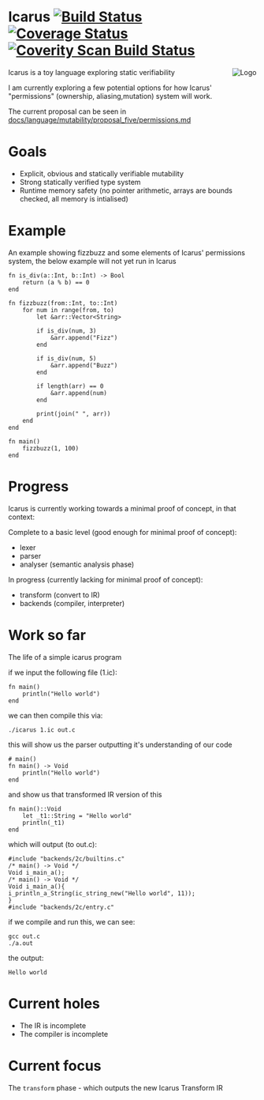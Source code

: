 # Icarus [![Build Status](https://travis-ci.org/mkfifo/icarus.svg?branch=master)](https://travis-ci.org/mkfifo/icarus) [![Coverage Status](https://coveralls.io/repos/mkfifo/icarus/badge.svg?branch=master)](https://coveralls.io/r/mkfifo/icarus?branch=master) <a href="https://scan.coverity.com/projects/4854"> <img alt="Coverity Scan Build Status" src="https://scan.coverity.com/projects/4854/badge.svg"/> </a>

<img src="https://github.com/mkfifo/icarus/blob/master/resources/logo.jpg" alt="Logo" align="right" />

Icarus is a toy language exploring static verifiability

I am currently exploring a few potential options for how Icarus' "permissions" (ownership, aliasing,mutation) system will work.

The current proposal can be seen in [docs/language/mutability/proposal_five/permissions.md](https://github.com/mkfifo/icarus/blob/master/docs/language/mutability/proposal_five/permissions.md)


Goals
=====

* Explicit, obvious and statically verifiable mutability
* Strong statically verified type system
* Runtime memory safety (no pointer arithmetic, arrays are bounds checked, all memory is intialised)


Example
=======

An example showing fizzbuzz and some elements of Icarus' permissions system,
the below example will not yet run in Icarus

    fn is_div(a::Int, b::Int) -> Bool
        return (a % b) == 0
    end

    fn fizzbuzz(from::Int, to::Int)
        for num in range(from, to)
            let &arr::Vector<String>

            if is_div(num, 3)
                &arr.append("Fizz")
            end

            if is_div(num, 5)
                &arr.append("Buzz")
            end

            if length(arr) == 0
                &arr.append(num)
            end

            print(join(" ", arr))
        end
    end

    fn main()
        fizzbuzz(1, 100)
    end


Progress
========

Icarus is currently working towards a minimal proof of concept, in that context:

Complete to a basic level (good enough for minimal proof of concept):

* lexer
* parser
* analyser (semantic analysis phase)

In progress (currently lacking for minimal proof of concept):

* transform (convert to IR)
* backends (compiler, interpreter)


Work so far
===========

The life of a simple icarus program

if we input the following file (1.ic):

    fn main()
        println("Hello world")
    end

we can then compile this via:

    ./icarus 1.ic out.c

this will show us the parser outputting it's understanding of our code

    # main()
    fn main() -> Void
        println("Hello world")
    end

and show us that transformed IR version of this

    fn main()::Void
        let _t1::String = "Hello world"
        println(_t1)
    end

which will output (to out.c):

    #include "backends/2c/builtins.c"
    /* main() -> Void */
    Void i_main_a();
    /* main() -> Void */
    Void i_main_a(){
    i_println_a_String(ic_string_new("Hello world", 11));
    }
    #include "backends/2c/entry.c"

if we compile and run this, we can see:

    gcc out.c
    ./a.out

the output:

    Hello world


Current holes
=============

* The IR is incomplete
* The compiler is incomplete


Current focus
=============

The `transform` phase - which outputs the new Icarus Transform IR

